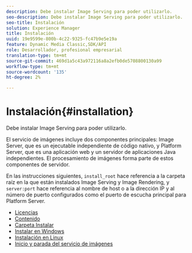 ```yaml
---
description: Debe instalar Image Serving para poder utilizarlo.
seo-description: Debe instalar Image Serving para poder utilizarlo.
seo-title: Instalación
solution: Experience Manager
title: Instalación
uuid: 19e9599e-800b-4c22-9325-fc47b9e5e19a
feature: Dynamic Media Classic,SDK/API
role: Desarrollador, profesional empresarial
translation-type: tm+mt
source-git-commit: 469d1a5c43a972116a8a2efb0de5708800130a99
workflow-type: tm+mt
source-wordcount: '135'
ht-degree: 2%

---
```



# Instalación{#installation}

Debe instalar Image Serving para poder utilizarlo.

El servicio de imágenes incluye dos componentes principales: Image Server, que es un ejecutable independiente de código nativo, y Platform Server, que es una aplicación web y un servidor de aplicaciones Java independientes. El procesamiento de imágenes forma parte de estos componentes de servidor.

En las instrucciones siguientes, `install_root` hace referencia a la carpeta raíz en la que están instalados Image Serving y Image Rendering, y `server:port` hace referencia al nombre de host o a la dirección IP y al número de puerto configurados como el puerto de escucha principal para Platform Server.

* [Licencias](c-licensing.md)
* [Contenido](c-contents.md)
* [Carpeta Instalar](c-install-folder.md)
* [Instalar en Windows](t-installing-on-windows/t-installing-on-windows.md)
* [Instalación en Linux](c-installing-linux/c-installing-linux.md)
* [Inicio y parada del servicio de imágenes](t-starting-and-stopping/t-starting-and-stopping.md)
